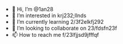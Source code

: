- 👋 Hi, I’m @1an28
- 👀 I’m interested in krj232;llnds
- 🌱 I’m currently learning 2/3f2elkfj292
- 💞️ I’m looking to collaborate on 23/fdsfn23f
- 📫 How to reach me f/23lfjjsd9jfffqf

<!---
1an28/1an28 is a ✨ special ✨ repository because its `README.md` (this file) appears on your GitHub profile.
You can click the Preview link to take a look at your changes.
--->
